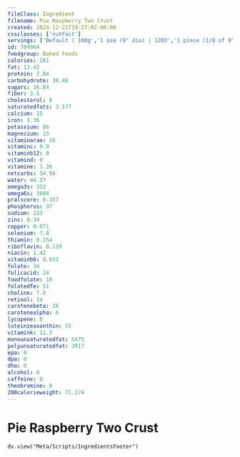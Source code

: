 ```yaml
---
fileClass: Ingredient
filename: Pie Raspberry Two Crust
created: 2024-12-21T19:27:02-06:00
cssclasses: ['nutFact']
servings: ['Default | 100g','1 pie (9" dia) | 1203','1 piece (1/8 of 9" dia) | 150','1 surface inch | 19']
id: 784964
foodgroup: Baked Foods
calories: 281
fat: 13.42
protein: 2.84
carbohydrate: 38.48
sugars: 16.84
fiber: 3.5
cholesterol: 0
saturatedfats: 3.177
calcium: 15
iron: 1.36
potassium: 86
magnesium: 15
vitaminarae: 16
vitaminc: 9.9
vitaminb12: 0
vitamind: 0
vitamine: 1.26
netcarbs: 34.98
water: 44.37
omega3s: 313
omega6s: 3604
pralscore: 0.357
phosphorus: 37
sodium: 223
zinc: 0.34
copper: 0.071
selenium: 7.8
thiamin: 0.154
riboflavin: 0.119
niacin: 1.42
vitaminb6: 0.033
folate: 34
folicacid: 24
foodfolate: 10
folatedfe: 51
choline: 7.9
retinol: 14
carotenebeta: 16
carotenealpha: 6
lycopene: 0
luteinzeaxanthin: 55
vitamink: 11.3
monounsaturatedfat: 5475
polyunsaturatedfat: 3917
epa: 0
dpa: 0
dha: 0
alcohol: 0
caffeine: 0
theobromine: 0
200calorieweight: 71.174
---
```


# Pie Raspberry Two Crust

```dataviewjs
dv.view("Meta/Scripts/IngredientsFooter")
```